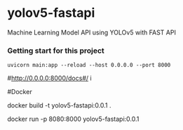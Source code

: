 # yolov5-fastapi
Machine Learning Model API using YOLOv5 with FAST API

### Getting start for this project

```
uvicorn main:app --reload --host 0.0.0.0 --port 8000
```


#http://0.0.0.0:8000/docs#/ i



#Docker

docker build -t yolov5-fastapi:0.0.1 .

docker run -p 8080:8000 yolov5-fastapi:0.0.1
